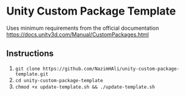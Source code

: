 # Unity Custom Package Template

Uses minimum requirements from the official documentation https://docs.unity3d.com/Manual/CustomPackages.html 

## Instructions
1. `git clone https://github.com/NazimHAli/unity-custom-package-template.git`
2. `cd unity-custom-package-template`
2. `chmod +x update-template.sh && ./update-template.sh`
